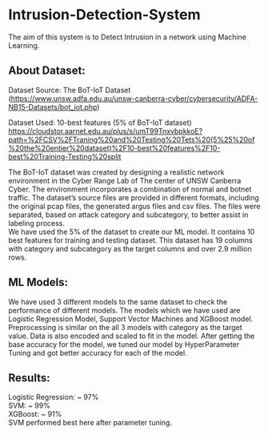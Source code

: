 # Intrusion-Detection-System  
The aim of this system is to Detect Intrusion in a network using Machine Learning.   
  
## About Dataset:  
Dataset Source: The BoT-IoT Dataset  
(https://www.unsw.adfa.edu.au/unsw-canberra-cyber/cybersecurity/ADFA-NB15-Datasets/bot_iot.php)  
  
Dataset Used: 10-best features (5% of BoT-IoT dataset)  
https://cloudstor.aarnet.edu.au/plus/s/umT99TnxvbpkkoE?path=%2FCSV%2FTraning%20and%20Testing%20Tets%20(5%25%20of%20the%20entier%20dataset)%2F10-best%20features%2F10-best%20Training-Testing%20split  

The BoT-IoT dataset was created by designing a realistic network environment in the Cyber Range Lab of The center of UNSW Canberra Cyber. The environment incorporates a combination of normal and botnet traffic. The dataset’s source files are provided in different formats, including the original pcap files, the generated argus files and csv files. The files were separated, based on attack category and subcategory, to better assist in labeling process.  
We have used the 5% of the dataset to create our ML model. It contains 10 best features for training and testing dataset. This dataset has 19 columns with category and subcategory as the target columns and over 2.9 million rows.  
  
## ML Models:  
We have used 3 different models to the same dataset to check the performance of different models. The models which we have used are Logistic Regression Model, Support Vector Machines and XGBoost model. Preprocessing is similar on the all 3 models with category as the target value. Data is also encoded and scaled to fit in the model. After getting the base accuracy for the model, we tuned our model by HyperParameter Tuning and got better accuracy for each of the model.  

## Results:  
Logistic Regression: ~ 97%  
SVM: ~ 99%  
XGBoost: ~ 91%  
SVM performed best here after parameter tuning.  
